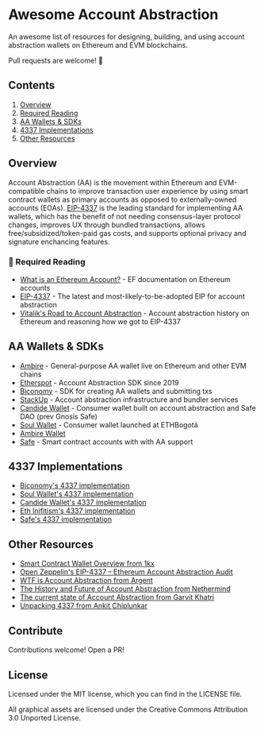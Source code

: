 # Awesome Account Abstraction
An awesome list of resources for designing, building, and using account abstraction wallets on Ethereum and EVM blockchains.

Pull requests are welcome! 🤝

## Contents
1. [Overview](#overview)
2. [Required Reading](#required-reading)
3. [AA Wallets & SDKs](#aa-wallets-&-sdks)
4. [4337 Implementations](#4337-implementations)
5. [Other Resources](#other-resources)

## Overview
Account Abstraction (AA) is the movement within Ethereum and EVM-compatible chains to improve transaction user experience by using smart contract wallets as primary accounts as opposed to externally-owned accounts (EOAs). [EIP-4337](https://eips.ethereum.org/EIPS/eip-4337) is the leading standard for implementing AA wallets, which has the benefit of not needing consensus-layer protocol changes, improves UX through bundled transactions, allows free/subsidized/token-paid gas costs, and supports optional privacy and signature enchancing features. 

### 🙂 Required Reading
- [What is an Ethereum Account?](https://ethereum.org/en/developers/docs/accounts/) - EF documentation on Ethereum accounts
- [EIP-4337](https://eips.ethereum.org/EIPS/eip-4337) - The latest and most-likely-to-be-adopted EIP for account abstraction
- [Vitalik's Road to Account Abstraction](https://notes.ethereum.org/@vbuterin/account_abstraction_roadmap) - Account abstraction history on Ethereum and reasoning how we got to EIP-4337

## AA Wallets & SDKs
- [Ambire](https://www.ambire.com/) - General-purpose AA wallet live on Ethereum and other EVM chains
- [Etherspot](https://etherspot.io) - Account Abstraction SDK since 2019
- [Biconomy](https://www.biconomy.io/sdk) - SDK for creating AA wallets and submitting txs
- [StackUp](https://www.stackup.sh/) - Account abstraction infrastructure and bundler services
- [Candide Wallet](https://www.candidewallet.com/) - Consumer wallet built on account abstraction and Safe DAO (prev Gnosis Safe)
- [Soul Wallet](https://twitter.com/soulwallet_eth) - Consumer wallet launched at ETHBogotá 
- [Ambire Wallet](https://github.com/AmbireTech/wallet/tree/development/contracts)
- [Safe](https://safe.global/) - Smart contract accounts with with AA support

## 4337 Implementations
- [Biconomy's 4337 implementation](https://github.com/bcnmy/scw-contracts/tree/master/contracts/smart-contract-wallet/aa-4337)
- [Soul Wallet's 4337 implementation](https://github.com/proofofsoulprotocol/soul-wallet-contract/blob/main/contracts/SmartWallet.sol)
- [Candide Wallet's 4337 implementation](https://github.com/candidelabs/CandideWalletContracts)
- [Eth Inifitism's 4337 implementation](https://github.com/eth-infinitism/account-abstraction/tree/develop/contracts)
- [Safe's 4337 implementation](https://github.com/eth-infinitism/account-abstraction/blob/develop/contracts/gnosis/EIP4337Manager.sol)

## Other Resources
- [Smart Contract Wallet Overview from 1kx](https://medium.com/1kxnetwork/wallets-91c7c3457578)
- [Open Zeppelin's EIP-4337 – Ethereum Account Abstraction Audit](https://blog.openzeppelin.com/eth-foundation-account-abstraction-audit/)
- [WTF is Account Abstraction from Argent](https://www.argent.xyz/blog/wtf-is-account-abstraction/)
- [The History and Future of Account Abstraction from Nethermind](https://medium.com/nethermind-eth/the-history-and-future-of-account-abstraction-10cb097ebdc8)
- [The current state of Account Abstraction from Garvit Khatri](https://mirror.xyz/0x6C2265693900a68b9c9CBE2d6Eae3bd9336060db/MIThq8Ford5O3b0hDA4LR_tsRteDfazRfpVQXOR3Euk)
- [Unpacking 4337 from Ankit Chiplunkar](https://frontier.tech/unpacking-erc-4337)

## Contribute
Contributions welcome! Open a PR!

## License
Licensed under the MIT license, which you can find in the LICENSE file.

All graphical assets are licensed under the Creative Commons Attribution 3.0 Unported License.
